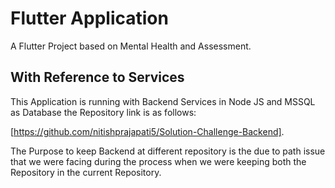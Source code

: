 # Flutter Application

A Flutter Project based on Mental Health and Assessment.

## With Reference to Services 

This Application is running with Backend Services in Node JS and MSSQL as Database the Repository link is as follows:

[https://github.com/nitishprajapati5/Solution-Challenge-Backend].

The Purpose to keep Backend at different repository is the due to path issue that we were facing during the process when we were keeping both the Repository in the current Repository.

